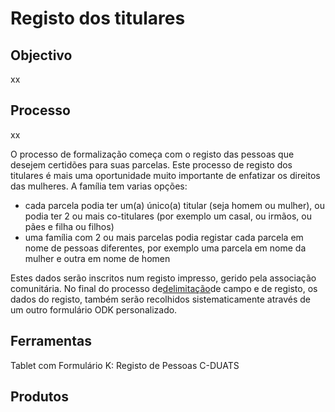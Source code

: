 # Registo dos titulares

## Objectivo

xx

## Processo

xx

O processo de formalização começa com o registo das pessoas que desejem certidões para suas parcelas. Este processo de registo dos titulares é mais uma oportunidade muito importante de enfatizar os direitos das mulheres. A família tem varias opções:

* cada parcela podia ter um\(a\) único\(a\) titular \(seja homem ou mulher\), ou podia ter 2 ou mais co-titulares \(por exemplo um casal, ou irmãos, ou pães e filha ou filhos\)
* uma família com 2 ou mais parcelas podia registar cada parcela em nome de pessoas diferentes, por exemplo uma parcela em nome da mulher e outra em nome de homen

Estes dados serão inscritos num registo impresso, gerido pela associação comunitária. No final do processo de[delimitação](https://cavateco.gitbooks.io/cavateco-legend-manual/content/v/530ecdb2c486b274615ac19828fbbb1dba277b30/GLOSSARY.html#delimitação)de campo e de registo, os dados do registo, também serão recolhidos sistematicamente através de um outro formulário ODK personalizado.

## Ferramentas

Tablet com Formulário K: Registo de Pessoas C-DUATS

## Produtos







